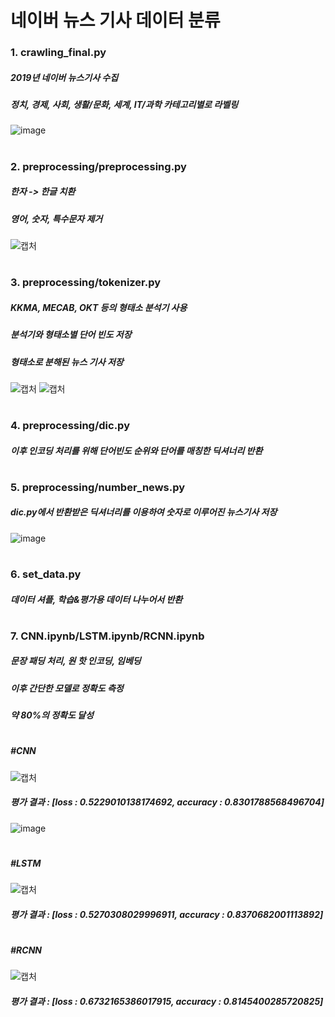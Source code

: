 # 네이버 뉴스 기사 데이터 분류

### 1. crawling_final.py
##### 2019년 네이버 뉴스기사 수집
##### 정치, 경제, 사회, 생활/문화, 세계, IT/과학 카테고리별로 라벨링
![image](https://user-images.githubusercontent.com/82406128/114529461-ee25c180-9c84-11eb-934d-255c32b76bd4.png)
#
### 2. preprocessing/preprocessing.py
##### 한자 -> 한글 치환
##### 영어, 숫자, 특수문자 제거
![캡처](https://user-images.githubusercontent.com/82406128/114520941-e9f5a600-9c7c-11eb-9f1a-e3e815ef5c73.PNG)
#
### 3. preprocessing/tokenizer.py
##### KKMA, MECAB, OKT 등의 형태소 분석기 사용
##### 분석기와 형태소별 단어 빈도 저장
##### 형태소로 분해된 뉴스 기사 저장
![캡처](https://user-images.githubusercontent.com/82406128/114522014-e6165380-9c7d-11eb-9cf5-ab28295ff6af.PNG)
![캡처](https://user-images.githubusercontent.com/82406128/114527878-6db29100-9c83-11eb-8504-48079d846cee.PNG)
#
### 4. preprocessing/dic.py
##### 이후 인코딩 처리를 위해 단어빈도 순위와 단어를 매칭한 딕셔너리 반환
#
### 5. preprocessing/number_news.py
##### dic.py에서 반환받은 딕셔너리를 이용하여 숫자로 이루어진 뉴스기사 저장
![image](https://user-images.githubusercontent.com/82406128/114529158-a56e0880-9c84-11eb-9049-c9e27de341f6.png) 
#
### 6. set_data.py
##### 데이터 셔플, 학습&평가용 데이터 나누어서 반환
#
### 7. CNN.ipynb/LSTM.ipynb/RCNN.ipynb
##### 문장 패딩 처리, 원 핫 인코딩, 임베딩
##### 이후 간단한 모델로 정확도 측정
##### 약 80%의 정확도 달성
#
##### #CNN
![캡처](https://user-images.githubusercontent.com/82406128/114535881-78712400-9c8b-11eb-9f6b-1cad4409ebbe.PNG)
##### 평가 결과 : [loss : 0.5229010138174692, accuracy : 0.8301788568496704]
![image](https://user-images.githubusercontent.com/82406128/114535508-19131400-9c8b-11eb-8243-9a97fd6168af.png)
#
##### #LSTM
![캡처](https://user-images.githubusercontent.com/82406128/114540091-18c94780-9c90-11eb-865d-0600061ab4dd.PNG)
##### 평가 결과 : [loss : 0.5270308029996911, accuracy : 0.8370682001113892]
#
##### #RCNN
![캡처](https://user-images.githubusercontent.com/82406128/114540229-3d252400-9c90-11eb-925d-80d7aac8193d.PNG)
##### 평가 결과 : [loss : 0.6732165386017915, accuracy : 0.8145400285720825]